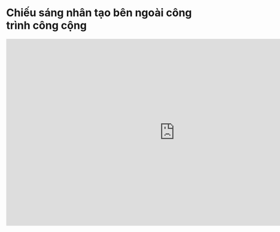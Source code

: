 
# Chiếu sáng nhân tạo bên ngoài công trình công cộng


<div style="position:relative;padding-top:0;width:900px;height:500px;"><iframe style="position:absolute;border:none;width:100%;height:100%;left:0;top:0;" src="https://online.fliphtml5.com/ntjwsz/hnna/"  seamless="seamless" scrolling="no" frameborder="0" allowtransparency="true" allowfullscreen="true" ></iframe></div>